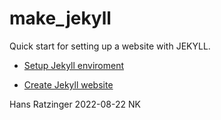 # make_jekyll

Quick start for setting up a website with JEKYLL.

- [Setup Jekyll enviroment](https://hansratzinger.github.io/make_jekyll/jekyll_setup.md)

- [Create Jekyll website](https://hansratzinger.github.io/make_jekyll/jekyll_create_website.md)

Hans Ratzinger 2022-08-22 NK
